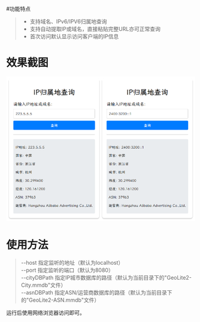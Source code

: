 #功能特点
>-  支持域名、IPv6/IPV6归属地查询
>-  支持自动提取IP或域名，直接粘贴完整URL亦可正常查询
>-  首次访问默认显示访问客户端的IP信息

# 效果截图
![image](https://raw.githubusercontent.com/sky92682/ip-location/refs/heads/main/screensnap.png)

# 使用方法
> --host    指定监听的地址（默认为localhost）  
> --port    指定监听的端口（默认为8080）  
> --cityDBPath  指定IP城市数据库的路径（默认为当前目录下的"GeoLite2-City.mmdb"文件）  
> --asnDBPath  指定ASN/运营商数据库的路径（默认为当前目录下的"GeoLite2-ASN.mmdb"文件）  

运行后使用网络浏览器访问即可。
